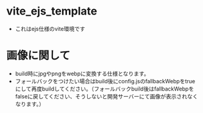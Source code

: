 # vite_ejs_template
- これはejs仕様のvite環境です


# 画像に関して
- build時にjpgやpngをwebpに変換する仕様となります。
- フォールバックをつけたい場合はbuild後にconfig.jsのfallbackWebpをtrueにして再度buildしてください。（フォールバックbuild後はfallbackWebpをfalseに戻してください、そうしないと開発サーバーにて画像が表示されなくなります。）